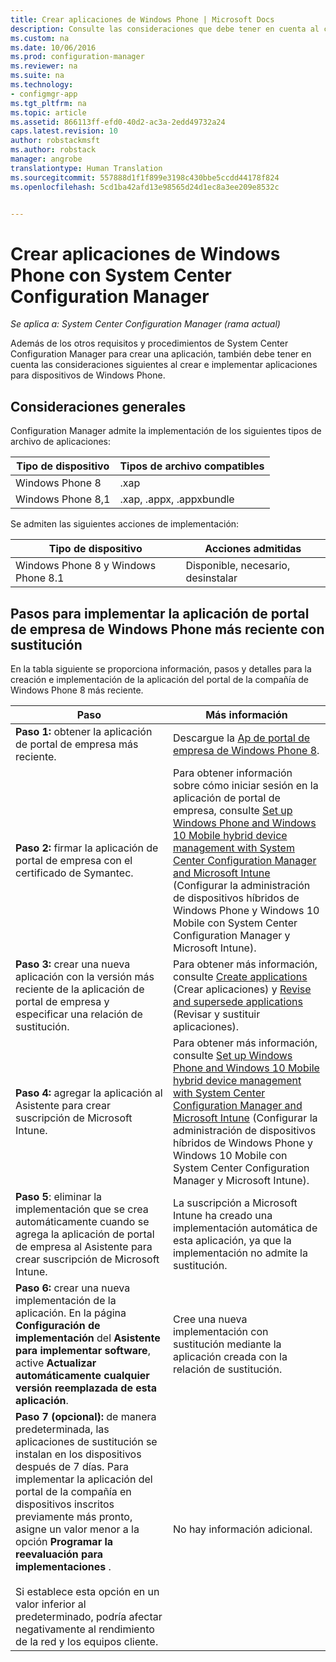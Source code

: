 ```yaml
---
title: Crear aplicaciones de Windows Phone | Microsoft Docs
description: Consulte las consideraciones que debe tener en cuenta al crear e implementar aplicaciones para dispositivos de Windows Phone.
ms.custom: na
ms.date: 10/06/2016
ms.prod: configuration-manager
ms.reviewer: na
ms.suite: na
ms.technology:
- configmgr-app
ms.tgt_pltfrm: na
ms.topic: article
ms.assetid: 866113ff-efd0-40d2-ac3a-2edd49732a24
caps.latest.revision: 10
author: robstackmsft
ms.author: robstack
manager: angrobe
translationtype: Human Translation
ms.sourcegitcommit: 557888d1f1f899e3198c430bbe5ccdd44178f824
ms.openlocfilehash: 5cd1ba42afd13e98565d24d1ec8a3ee209e8532c


---
```

# <a name="create-windows-phone-applications-with-system-center-configuration-manager"></a>Crear aplicaciones de Windows Phone con System Center Configuration Manager

*Se aplica a: System Center Configuration Manager (rama actual)*

Además de los otros requisitos y procedimientos de System Center Configuration Manager para crear una aplicación, también debe tener en cuenta las consideraciones siguientes al crear e implementar aplicaciones para dispositivos de Windows Phone.  

## <a name="general-considerations"></a>Consideraciones generales  
 Configuration Manager admite la implementación de los siguientes tipos de archivo de aplicaciones:  

|Tipo de dispositivo|Tipos de archivo compatibles|  
|-----------------|---------------------|  
|Windows Phone 8|.xap|  
|Windows Phone 8,1|.xap, .appx, .appxbundle|  

 Se admiten las siguientes acciones de implementación:  

|Tipo de dispositivo|Acciones admitidas|  
|-----------------|-----------------------|  
|Windows Phone 8 y Windows Phone 8.1|Disponible, necesario, desinstalar|  

## <a name="steps-to-deploy-the-latest-windows-phone-company-portal-app-with-supersedence"></a>Pasos para implementar la aplicación de portal de empresa de Windows Phone más reciente con sustitución  
 En la tabla siguiente se proporciona información, pasos y detalles para la creación e implementación de la aplicación del portal de la compañía de Windows Phone 8 más reciente.  

|Paso|Más información|  
|----------|----------------------|  
|**Paso 1:** obtener la aplicación de portal de empresa más reciente.|Descargue la [Ap de portal de empresa de Windows Phone 8](http://go.microsoft.com/fwlink/?LinkId=268440).|  
|**Paso 2:** firmar la aplicación de portal de empresa con el certificado de Symantec.|Para obtener información sobre cómo iniciar sesión en la aplicación de portal de empresa, consulte [Set up Windows Phone and Windows 10 Mobile hybrid device management with System Center Configuration Manager and Microsoft Intune](../../mdm/deploy-use/enroll-hybrid-windows.md) (Configurar la administración de dispositivos híbridos de Windows Phone y Windows 10 Mobile con System Center Configuration Manager y Microsoft Intune).|  
|**Paso 3:** crear una nueva aplicación con la versión más reciente de la aplicación de portal de empresa y especificar una relación de sustitución.|Para obtener más información, consulte [Create applications](../../apps/deploy-use/create-applications.md) (Crear aplicaciones) y [Revise and supersede applications](../../apps/deploy-use/revise-and-supersede-applications.md) (Revisar y sustituir aplicaciones).|  
|**Paso 4:** agregar la aplicación al Asistente para crear suscripción de Microsoft Intune.|Para obtener más información, consulte [Set up Windows Phone and Windows 10 Mobile hybrid device management with System Center Configuration Manager and Microsoft Intune](../../mdm/deploy-use/enroll-hybrid-windows.md) (Configurar la administración de dispositivos híbridos de Windows Phone y Windows 10 Mobile con System Center Configuration Manager y Microsoft Intune).|  
|**Paso 5**: eliminar la implementación que se crea automáticamente cuando se agrega la aplicación de portal de empresa al Asistente para crear suscripción de Microsoft Intune.|La suscripción a Microsoft Intune ha creado una implementación automática de esta aplicación, ya que la implementación no admite la sustitución.|  
|**Paso 6:** crear una nueva implementación de la aplicación. En la página **Configuración de implementación** del **Asistente para implementar software**, active **Actualizar automáticamente cualquier versión reemplazada de esta aplicación**.|Cree una nueva implementación con sustitución mediante la aplicación creada con la relación de sustitución.|  
|**Paso 7 (opcional):** de manera predeterminada, las aplicaciones de sustitución se instalan en los dispositivos después de 7 días. Para implementar la aplicación del portal de la compañía en dispositivos inscritos previamente más pronto, asigne un valor menor a la opción **Programar la reevaluación para implementaciones** .<br /><br /> Si establece esta opción en un valor inferior al predeterminado, podría afectar negativamente al rendimiento de la red y los equipos cliente.|No hay información adicional.|  



<!--HONumber=Dec16_HO1-->


